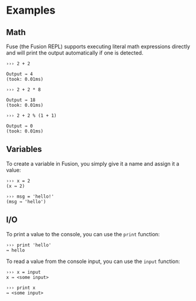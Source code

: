 # Examples

## Math

Fuse (the Fusion REPL) supports executing literal math expressions directly and will print the output automatically if one is detected.

``` shell
››› 2 + 2

Output ⇛ 4
(took: 0.01ms)
```

``` shell
››› 2 + 2 * 8

Output ⇛ 18
(took: 0.01ms)
```

``` shell
››› 2 + 2 % (1 + 1)

Output ⇛ 0
(took: 0.01ms)
```

## Variables

To create a variable in Fusion, you simply give it a name and assign it a value:

```shell
››› x = 2
(x ⇛ 2)

››› msg = 'hello!'
(msg ⇛ 'hello')
```

## I/O

To print a value to the console, you can use the `print` function:

```shell
››› print 'hello'
⇛ hello
```

To read a value from the console input, you can use the `input` function:

```shell
››› x = input
x ⇛ <some input>

››› print x
⇛ <some input>
```